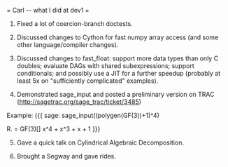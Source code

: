 = Carl -- what I did at dev1 =

1. Fixed a lot of coercion-branch doctests.

2. Discussed changes to Cython for fast numpy array access (and some other language/compiler changes).

3. Discussed changes to fast_float: support more data types than only C doubles; evaluate DAGs with shared subexpressions; support conditionals; and possibly use a JIT for a further speedup (probably at least 5x on "sufficiently complicated" examples).

4. Demonstrated sage_input and posted a preliminary version on TRAC (http://sagetrac.org/sage_trac/ticket/3485)

Example:
{{{
sage: sage_input((polygen(GF(3))+1)^4)

R.<x> = GF(3)[]
x^4 + x^3 + x + 1
}}}

5. Gave a quick talk on Cylindrical Algebraic Decomposition.

6. Brought a Segway and gave rides.

